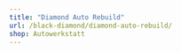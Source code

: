 ```yaml
---
title: "Diamond Auto Rebuild"
url: /black-diamond/diamond-auto-rebuild/
shop: Autowerkstatt
---
```

